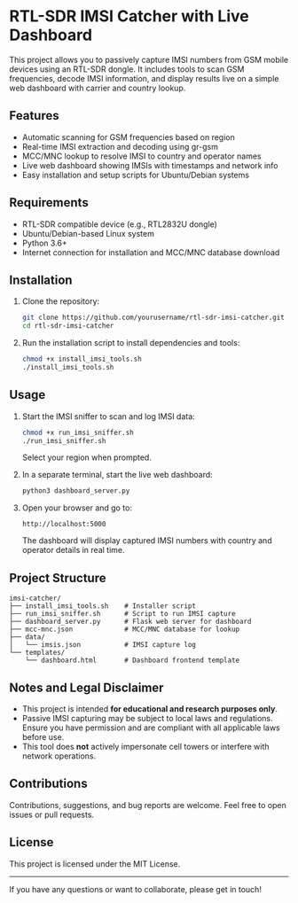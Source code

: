 # RTL-SDR IMSI Catcher with Live Dashboard

This project allows you to passively capture IMSI numbers from GSM mobile devices using an RTL-SDR dongle. It includes tools to scan GSM frequencies, decode IMSI information, and display results live on a simple web dashboard with carrier and country lookup.

## Features

- Automatic scanning for GSM frequencies based on region
- Real-time IMSI extraction and decoding using gr-gsm
- MCC/MNC lookup to resolve IMSI to country and operator names
- Live web dashboard showing IMSIs with timestamps and network info
- Easy installation and setup scripts for Ubuntu/Debian systems

## Requirements

- RTL-SDR compatible device (e.g., RTL2832U dongle)
- Ubuntu/Debian-based Linux system
- Python 3.6+
- Internet connection for installation and MCC/MNC database download

## Installation

1. Clone the repository:

   ```bash
   git clone https://github.com/yourusername/rtl-sdr-imsi-catcher.git
   cd rtl-sdr-imsi-catcher
   ```

2. Run the installation script to install dependencies and tools:

   ```bash
   chmod +x install_imsi_tools.sh
   ./install_imsi_tools.sh
   ```

## Usage

1. Start the IMSI sniffer to scan and log IMSI data:

   ```bash
   chmod +x run_imsi_sniffer.sh
   ./run_imsi_sniffer.sh
   ```

   Select your region when prompted.

2. In a separate terminal, start the live web dashboard:

   ```bash
   python3 dashboard_server.py
   ```

3. Open your browser and go to:

   ```
   http://localhost:5000
   ```

   The dashboard will display captured IMSI numbers with country and operator details in real time.

## Project Structure

```
imsi-catcher/
├── install_imsi_tools.sh    # Installer script
├── run_imsi_sniffer.sh      # Script to run IMSI capture
├── dashboard_server.py      # Flask web server for dashboard
├── mcc-mnc.json             # MCC/MNC database for lookup
├── data/
│   └── imsis.json           # IMSI capture log
└── templates/
    └── dashboard.html       # Dashboard frontend template
```

## Notes and Legal Disclaimer

- This project is intended **for educational and research purposes only**.
- Passive IMSI capturing may be subject to local laws and regulations. Ensure you have permission and are compliant with all applicable laws before use.
- This tool does **not** actively impersonate cell towers or interfere with network operations.

## Contributions

Contributions, suggestions, and bug reports are welcome. Feel free to open issues or pull requests.

## License

This project is licensed under the MIT License.

---

If you have any questions or want to collaborate, please get in touch!
